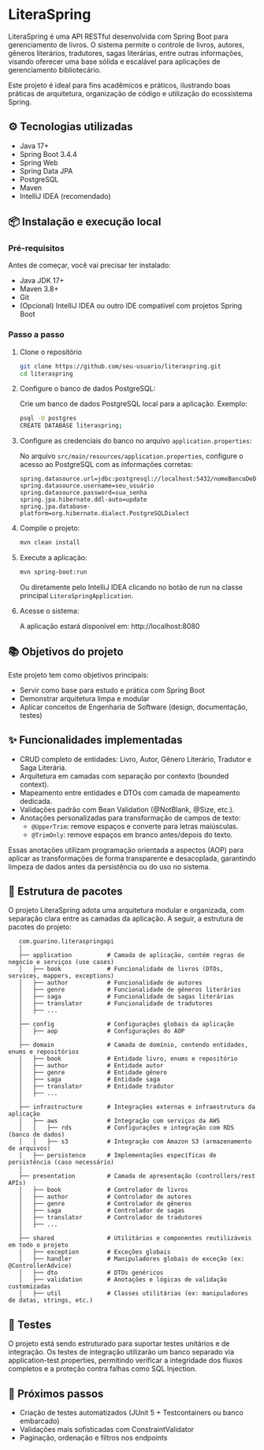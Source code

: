 # LiteraSpring

LiteraSpring é uma API RESTful desenvolvida com Spring Boot para gerenciamento de livros. O sistema permite o controle de livros, autores, gêneros literários, tradutores, sagas literárias, entre outras informações, visando oferecer uma base sólida e escalável para aplicações de gerenciamento bibliotecário.

Este projeto é ideal para fins acadêmicos e práticos, ilustrando boas práticas de arquitetura, organização de código e utilização do ecossistema Spring.
## ⚙️ Tecnologias utilizadas
- Java 17+
- Spring Boot 3.4.4
- Spring Web
- Spring Data JPA
- PostgreSQL
- Maven
- IntelliJ IDEA (recomendado)
## 📦 Instalação e execução local

### Pré-requisitos
Antes de começar, você vai precisar ter instalado:
- Java JDK 17+
- Maven 3.8+ 
- Git
- (Opcional) IntelliJ IDEA ou outro IDE compatível com projetos Spring Boot

### Passo a passo
1. Clone o repositório
    ```bash
    git clone https://github.com/seu-usuario/literaspring.git
    cd literaspring
    ```
2. Configure o banco de dados PostgreSQL:

    Crie um banco de dados PostgreSQL local para a aplicação. Exemplo:
   ```bash
   psql -U postgres
   CREATE DATABASE literaspring;
    ```
3. Configure as credenciais do banco no arquivo `application.properties`:
   
    No arquivo `src/main/resources/application.properties`, configure o acesso ao PostgreSQL com as informações corretas:
    ```properties
    spring.datasource.url=jdbc:postgresql://localhost:5432/nomeBancoDeDado
    spring.datasource.username=seu_usuário
    spring.datasource.password=sua_senha
    spring.jpa.hibernate.ddl-auto=update
    spring.jpa.database-platform=org.hibernate.dialect.PostgreSQLDialect
    ```
4. Compile o projeto:
    ```bash
   mvn clean install
    ```
5. Execute a aplicação:
    ```bash
   mvn spring-boot:run
    ```
   Ou diretamente pelo IntelliJ IDEA clicando no botão de run na classe principal `LiteraSpringApplication`.

6. Acesse o sistema:

    A aplicação estará disponível em: http://localhost:8080
## 📚 Objetivos do projeto
Este projeto tem como objetivos principais:
- Servir como base para estudo e prática com Spring Boot 
- Demonstrar arquitetura limpa e modular 
- Aplicar conceitos de Engenharia de Software (design, documentação, testes)
## ✨ Funcionalidades implementadas
- CRUD completo de entidades: Livro, Autor, Gênero Literário, Tradutor e Saga Literária.
- Arquitetura em camadas com separação por contexto (bounded context).
- Mapeamento entre entidades e DTOs com camada de mapeamento dedicada.
- Validações padrão com Bean Validation (@NotBlank, @Size, etc.).
- Anotações personalizadas para transformação de campos de texto:
   - `@UpperTrim`: remove espaços e converte para letras maiúsculas. 
   - `@TrimOnly`: remove espaços em branco antes/depois do texto.

Essas anotações utilizam programação orientada a aspectos (AOP) para aplicar as transformações de forma transparente e desacoplada, garantindo limpeza de dados antes da persistência ou do uso no sistema.
## 🧱 Estrutura de pacotes
O projeto LiteraSpring adota uma arquitetura modular e organizada, com separação clara entre as camadas da aplicação. A seguir, a estrutura de pacotes do projeto:
```text
   com.guarino.literaspringapi
   │
   ├── application          # Camada de aplicação, contém regras de negócio e serviços (use cases)
   │   ├── book             # Funcionalidade de livros (DTOs, services, mappers, exceptions)
   │   ├── author           # Funcionalidade de autores
   │   ├── genre            # Funcionalidade de gêneros literários
   │   ├── saga             # Funcionalidade de sagas literárias
   │   ├── translator       # Funcionalidade de tradutores
   │   ├── ...
   │
   ├── config               # Configurações globais da aplicação
   │   ├── aop              # Configurações do AOP
   │
   ├── domain               # Camada de domínio, contendo entidades, enums e repositórios
   │   ├── book             # Entidade livro, enums e repositório
   │   ├── author           # Entidade autor
   │   ├── genre            # Entidade gênero
   │   ├── saga             # Entidade saga
   │   ├── translator       # Entidade tradutor
   │   ├── ...
   │
   ├── infrastructure       # Integrações externas e infraestrutura da aplicação
   │   ├── aws              # Integração com serviços da AWS
   │   │   ├── rds          # Configurações e integração com RDS (banco de dados)
   │   │   ├── s3           # Integração com Amazon S3 (armazenamento de arquivos)
   │   ├── persistence      # Implementações específicas de persistência (caso necessário)
   │
   ├── presentation         # Camada de apresentação (controllers/rest APIs)
   │   ├── book             # Controlador de livros
   │   ├── author           # Controlador de autores
   │   ├── genre            # Controlador de gêneros
   │   ├── saga             # Controlador de sagas
   │   ├── translator       # Controlador de tradutores
   │   ├── ...
   │
   ├── shared               # Utilitários e componentes reutilizáveis em todo o projeto
   │   ├── exception        # Exceções globais
   │   ├── handler          # Manipuladores globais de exceção (ex: @ControllerAdvice)
   │   ├── dto              # DTOs genéricos
   │   ├── validation       # Anotações e lógicas de validação customizadas
   │   ├── util             # Classes utilitárias (ex: manipuladores de datas, strings, etc.)
```
## 🧪 Testes
O projeto está sendo estruturado para suportar testes unitários e de integração. Os testes de integração utilizarão um banco separado via application-test.properties, permitindo verificar a integridade dos fluxos completos e a proteção contra falhas como SQL Injection.
## 🔄 Próximos passos
- Criação de testes automatizados (JUnit 5 + Testcontainers ou banco embarcado)
- Validações mais sofisticadas com ConstraintValidator
- Paginação, ordenação e filtros nos endpoints